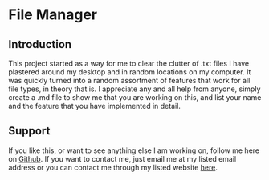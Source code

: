 # File Manager
## Introduction
This project started as a way for me to clear the clutter of .txt files I have plastered around my desktop and in random locations on my computer. It was quickly turned into a random assortment of features that work for all file types, in theory that is. I appreciate any and all help from anyone, simply create a .md file to show me that you are working on this, and list your name and the feature that you have implemented in detail.

## Support
If you like this, or want to see anything else I am working on, follow me here on [Github](https://github.com/DGJustinTaylor). If you want to contact me, just email me at my listed email address or you can contact me through my listed website [here](http://justinleetaylor.com/).

